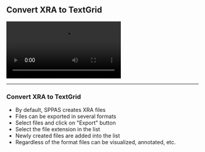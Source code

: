## Convert XRA to TextGrid

![](./etc/screencasts/sppas-demo10-convert-xra-textgrid.mp4)

---------------------------

### Convert XRA to TextGrid

* By default, SPPAS creates XRA files
* Files can be exported in several formats
* Select files and click on "Export" button
* Select the file extension in the list
* Newly created files are added into the list
* Regardless of the format files can be visualized, annotated, etc.
